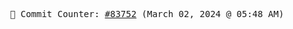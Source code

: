 <p align="center">
    <samp>
        📮 Commit Counter: <a href="https://github.com/Javascript-void0/Javascript-void0/commits/main">#83752</a> (March 02, 2024 @ 05:48 AM)
    </samp>
</p>